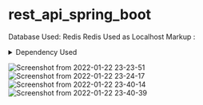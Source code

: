 # rest_api_spring_boot

Database Used: Redis
Redis Used as Localhost
Markup : <details>
           <summary>Dependency Used</summary>
  <p>Lettuce </p>
  <p>jedis</p> 
  <p>lombok</p>
  <p>spring-boot-starter-web</p>
  <p>spring-boot-starter-data-redis</p>
         </details>

![Screenshot from 2022-01-22 23-23-51](https://user-images.githubusercontent.com/52675676/150650645-558776f9-a85d-492f-beea-935f3700a2d6.png)
![Screenshot from 2022-01-22 23-24-17](https://user-images.githubusercontent.com/52675676/150650647-cdfcc034-f7a0-4568-854c-c8482f68a421.png)
![Screenshot from 2022-01-22 23-40-14](https://user-images.githubusercontent.com/52675676/150650648-5e412d55-3dcb-4fcf-b8a3-ca0444fc119d.png)
![Screenshot from 2022-01-22 23-40-39](https://user-images.githubusercontent.com/52675676/150650649-f08b2b79-bcc2-44d1-a0bd-c4b42f0b33b6.png)
